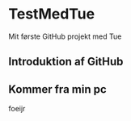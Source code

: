 # TestMedTue  
Mit første GitHub projekt med Tue

## Introduktion af GitHub

## Kommer fra min pc
foeijr
